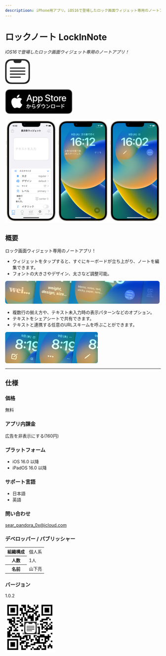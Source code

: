 ```yaml
---
descriptioon: iPhone用アプリ。iOS16で登場したロック画面ウィジェット専用のノートアプリです。
---
```


ロックノート LockInNote
=======================
_iOS16で登場したロック画面ウィジェット専用のノートアプリ！_

<img src="icon.png" width="80">

[![AppStore link](appstore_badge.svg)](https://apps.apple.com/app/id1644879340)

<img src="top1200w.png" width="600">

概要
----------
ロック画面ウィジェット専用のノートアプリ！

- ウィジェットをタップすると、すぐにキーボードが立ち上がり、ノートを編集できます。
- フォントの大きさやデザイン、太さなど調整可能。

<img src="customize1200w.png" width="500">

- 複数行の揃え方や、テキスト未入力時の表示パターンなどのオプション。
- テキストをシェアシートで共有できます。
- テキストと連携する任意のURLスキームを呼ぶことができます。

<img src="placeholder1200w.png" width="300">

* * *

仕様
-------
### 価格
無料

### アプリ内課金
広告を非表示にする(160円)

### プラットフォーム
- iOS 16.0 以降
- iPadOS 16.0 以降

### サポート言語
- 日本語
- 英語

### 問い合わせ
sear_pandora_0x@icloud.com

### デベロッパー / パブリッシャー
<table>
<tr>
<th>組織構成</th>
<td>個人系</td>
</tr>
<tr>
<th>人数</th>
<td>1人</td>
</tr>
<tr>
<th>名前</th>
<td>山下亮</td>
</tr>
</table>

### バージョン
1.0.2

<img src="qr-code.jpg" width="160">
